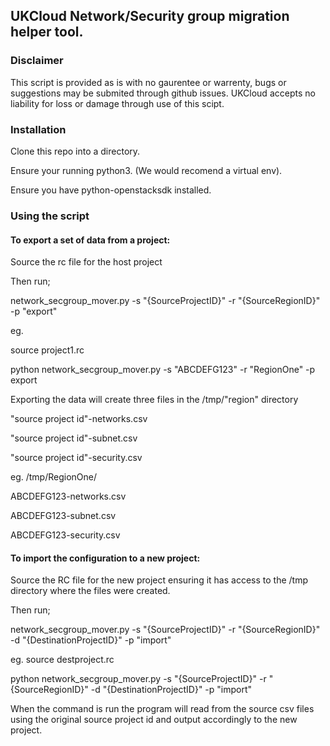 ## UKCloud Network/Security group migration helper tool.

### Disclaimer
This script is provided as is with no gaurentee or warrenty, bugs or suggestions may be submited through github issues.
UKCloud accepts no liability for loss or damage through use of this scipt.

### Installation
Clone this repo into a directory.

Ensure your running python3. (We would recomend a virtual env).

Ensure you have python-openstacksdk installed.

### Using the script

#### To export a set of data from a project:

Source the rc file for the host project

Then run;

network_secgroup_mover.py -s "{SourceProjectID}" -r "{SourceRegionID}" -p "export"

eg.

source project1.rc

python network_secgroup_mover.py -s "ABCDEFG123" -r "RegionOne" -p export

Exporting the data will create three files in the /tmp/"region" directory   

"source project id"-networks.csv

"source project id"-subnet.csv  

"source project id"-security.csv

eg.
/tmp/RegionOne/

ABCDEFG123-networks.csv

ABCDEFG123-subnet.csv

ABCDEFG123-security.csv



#### To import the configuration to a new project: 

Source the RC file for the new project ensuring it has access to the /tmp directory where the files were created.

Then run;

network_secgroup_mover.py -s "{SourceProjectID}" -r "{SourceRegionID}" -d "{DestinationProjectID}" -p "import"  

eg.
source destproject.rc

python network_secgroup_mover.py -s "{SourceProjectID}" -r "{SourceRegionID}" -d "{DestinationProjectID}" -p "import"

When the command is run the program will read from the source csv files using the original source project id and output accordingly to the new project.

